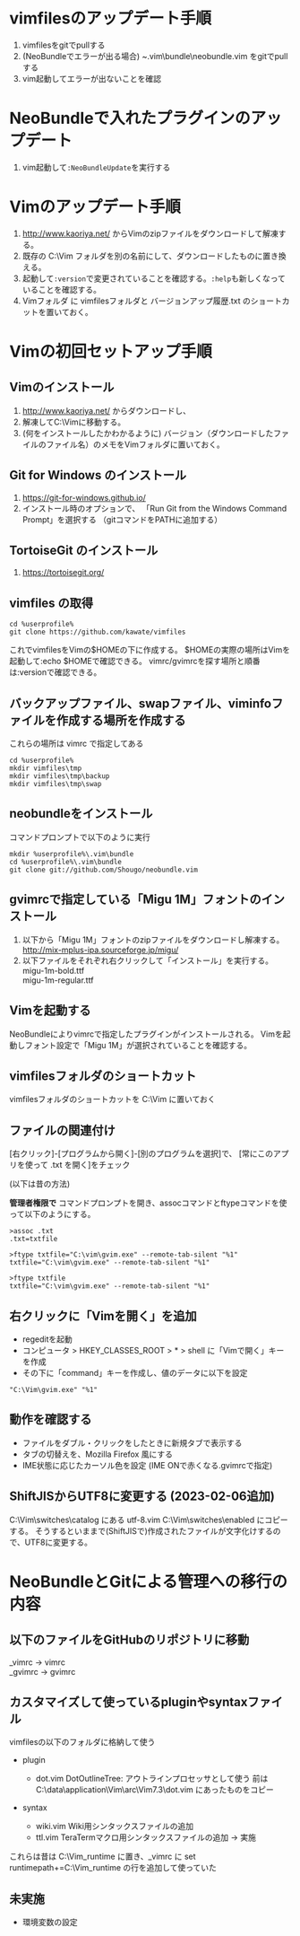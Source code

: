 
# vimfilesのアップデート手順

1. vimfilesをgitでpullする
1. (NeoBundleでエラーが出る場合) ~\.vim\bundle\neobundle.vim をgitでpullする
1. vim起動してエラーが出ないことを確認


# NeoBundleで入れたプラグインのアップデート

1. vim起動して`:NeoBundleUpdate`を実行する


# Vimのアップデート手順

1. http://www.kaoriya.net/ からVimのzipファイルをダウンロードして解凍する。
1. 既存の C:\Vim フォルダを別の名前にして、ダウンロードしたものに置き換える。
1. 起動して`:version`で変更されていることを確認する。`:help`も新しくなっていることを確認する。
1. Vimフォルダ に vimfilesフォルダと バージョンアップ履歴.txt のショートカットを置いておく。


# Vimの初回セットアップ手順

## Vimのインストール

1. http://www.kaoriya.net/ からダウンロードし、
2. 解凍してC:\Vimに移動する。
3. (何をインストールしたかわかるように) バージョン（ダウンロードしたファイルのファイル名）のメモをVimフォルダに置いておく。

## Git for Windows のインストール

1. https://git-for-windows.github.io/
2. インストール時のオプションで、
   「Run Git from the Windows Command Prompt」を選択する
   （gitコマンドをPATHに追加する）

## TortoiseGit のインストール

1. https://tortoisegit.org/

## vimfiles の取得

```
cd %userprofile%
git clone https://github.com/kawate/vimfiles
```
これでvimfilesをVimの$HOMEの下に作成する。
$HOMEの実際の場所はVimを起動して:echo $HOMEで確認できる。
vimrc/gvimrcを探す場所と順番は:versionで確認できる。

## バックアップファイル、swapファイル、viminfoファイルを作成する場所を作成する

これらの場所は vimrc で指定してある
```
cd %userprofile%
mkdir vimfiles\tmp
mkdir vimfiles\tmp\backup
mkdir vimfiles\tmp\swap
```

## neobundleをインストール

コマンドプロンプトで以下のように実行
```
mkdir %userprofile%\.vim\bundle
cd %userprofile%\.vim\bundle
git clone git://github.com/Shougo/neobundle.vim
```

## gvimrcで指定している「Migu 1M」フォントのインストール

1. 以下から「Migu 1M」フォントのzipファイルをダウンロードし解凍する。  
http://mix-mplus-ipa.sourceforge.jp/migu/
1. 以下ファイルをそれぞれ右クリックして「インストール」を実行する。  
migu-1m-bold.ttf  
migu-1m-regular.ttf  

## Vimを起動する

NeoBundleによりvimrcで指定したプラグインがインストールされる。
Vimを起動しフォント設定で「Migu 1M」が選択されていることを確認する。

## vimfilesフォルダのショートカット
vimfilesフォルダのショートカットを C:\Vim に置いておく

## ファイルの関連付け

[右クリック]-[プログラムから開く]-[別のプログラムを選択]で、
[常にこのアプリを使って .txt を開く]をチェック

(以下は昔の方法)

**管理者権限で** コマンドプロンプトを開き、assocコマンドとftypeコマンドを使って以下のようにする。
```
>assoc .txt
.txt=txtfile

>ftype txtfile="C:\vim\gvim.exe" --remote-tab-silent "%1"
txtfile="C:\vim\gvim.exe" --remote-tab-silent "%1"

>ftype txtfile
txtfile="C:\vim\gvim.exe" --remote-tab-silent "%1"
```

## 右クリックに「Vimを開く」を追加

- regeditを起動
- コンピュータ > HKEY_CLASSES_ROOT > * > shell に「Vimで開く」キーを作成
- その下に「command」キーを作成し、値のデータに以下を設定
```
"C:\Vim\gvim.exe" "%1"
```

## 動作を確認する
- ファイルをダブル・クリックをしたときに新規タブで表示する
- タブの切替えを、Mozilla Firefox 風にする
- IME状態に応じたカーソル色を設定 (IME ONで赤くなる.gvimrcで指定)

## ShiftJISからUTF8に変更する (2023-02-06追加)
C:\Vim\switches\catalog にある utf-8.vim C:\Vim\switches\enabled にコピーする。
そうするといままで(ShiftJISで)作成されたファイルが文字化けするので、UTF8に変更する。

# NeoBundleとGitによる管理への移行の内容

## 以下のファイルをGitHubのリポジトリに移動  
_vimrc  → vimrc  
_gvimrc → gvimrc  

## カスタマイズして使っているpluginやsyntaxファイル
vimfilesの以下のフォルダに格納して使う

  + plugin
    + dot.vim   DotOutlineTree: アウトラインプロセッサとして使う
      前は C:\data\application\Vim\arc\Vim7.3\dot.vim にあったものをコピー

  + syntax
    + wiki.vim  Wiki用シンタックスファイルの追加
    + ttl.vim   TeraTermマクロ用シンタックスファイルの追加 → 実施

これらは昔は C:\Vim\_runtime に置き、_vimrc に
set runtimepath+=C:\Vim\_runtime
の行を追加して使っていた

## 未実施
- 環境変数の設定

